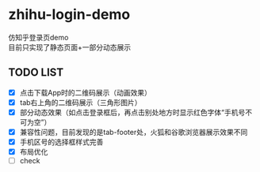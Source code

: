 # zhihu-login-demo
仿知乎登录页demo  
目前只实现了静态页面+一部分动态展示

## TODO LIST
- [x] 点击下载App时的二维码展示（动画效果）
- [x] tab右上角的二维码展示（三角形图片）
- [x] 部分动态效果（如点击登录框后，再点击别处地方时显示红色字体“手机号不可为空”）
- [x] 兼容性问题，目前发现的是tab-footer处，火狐和谷歌浏览器展示效果不同
- [x] 手机区号的选择框样式完善
- [x] 布局优化
- [ ] check
